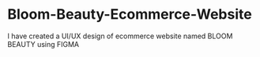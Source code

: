 # Bloom-Beauty-Ecommerce-Website
I have created a UI/UX design of ecommerce website named BLOOM BEAUTY using FIGMA
